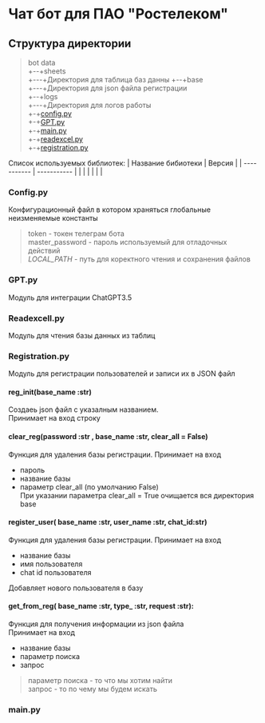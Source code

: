 # Чат бот для ПАО "Ростелеком"


## Структура директории
>bot
data  
+--+sheets  
+---+Директория для таблица баз данны
+--+base  
+---+Директория для json файла регистрации  
+--+logs  
+---+Директория для логов работы  
+-+[config.py](###configpy)  
+-+[GPT.py](#GPTpy)     
+-+[main.py](#mainpy)   
+-+[readexcel.py](#readexcelpy)  
+-+[registration.py](#registrationpy)    
 

Список используемых библиотек:
| Название бибиотеки | Версия |
| ----------- | ----------- |
|  |   |
|  |   |


### <a id="configpy">Config.py</a>  
Конфигурационный файл в котором храняться глобальные неизменяемые константы
> token - токен телеграм бота  
> master_password - пароль используемый для отладочных действий  
> _LOCAL_PATH_ - путь для коректного чтения и сохранения файлов 
### <a id="GPTpy">GPT.py</a>  
Модуль для интеграции ChatGPT3.5 
>
### <a id="readexcelpy">Readexcell.py</a>  
Модуль для чтения базы данных из таблиц  
> 
### <a id="registrationpy">Registration.py</a>
Модуль для регистрации пользователей и записи их в JSON файл 

#### reg_init(base_name :str)  
Создаеь json файл с указалным названием.  
Принимает на вход строку 

#### clear_reg(password :str , base_name :str, clear_all = False) 
Функция для удаления базы регистрации.
Принимает на вход  
- пароль
- название базы
- параметр clear_all (по умолчанию False)  
При указании параметра clear_all = True очищается вся директория base

#### register_user( base_name :str, user_name :str, chat_id:str)  
Функция для удаления базы регистрации.
Принимает на вход  
- название базы
- имя пользователя
- chat id пользователя

Добавляет нового пользователя в базу 

#### get_from_reg( base_name :str, type_ :str, request :str):  
Функция для получения информации из json файла  
Принимает на вход    
- название базы
- параметр поиска
- запрос
>параметр поиска - то что мы хотим найти  
запрос - то по чему мы будем искать 


### <a id="mainpy">main.py</a>  
